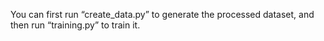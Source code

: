 You can first run “create_data.py” to generate the processed dataset, and then run “training.py” to train it.
